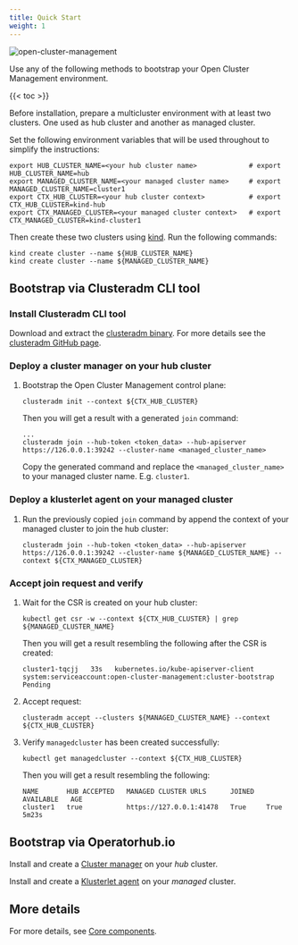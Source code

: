 ```yaml
---
title: Quick Start
weight: 1
---
```


![open-cluster-management](/ocm-logo.png)

Use any of the following methods to bootstrap your Open Cluster Management environment.

<!-- spellchecker-disable -->

{{< toc >}}

Before installation, prepare a multicluster environment with at least two clusters. One used as hub cluster and another as managed cluster.

Set the following environment variables that will be used throughout to simplify the instructions:

```Shell
export HUB_CLUSTER_NAME=<your hub cluster name>             # export HUB_CLUSTER_NAME=hub
export MANAGED_CLUSTER_NAME=<your managed cluster name>     # export MANAGED_CLUSTER_NAME=cluster1
export CTX_HUB_CLUSTER=<your hub cluster context>           # export CTX_HUB_CLUSTER=kind-hub
export CTX_MANAGED_CLUSTER=<your managed cluster context>   # export CTX_MANAGED_CLUSTER=kind-cluster1
```

Then create these two clusters using [kind](https://kind.sigs.k8s.io). Run the following commands:

```Shell
kind create cluster --name ${HUB_CLUSTER_NAME}
kind create cluster --name ${MANAGED_CLUSTER_NAME}
```

## Bootstrap via Clusteradm CLI tool

### Install Clusteradm CLI tool

Download and extract the [clusteradm binary](https://github.com/open-cluster-management-io/clusteradm/releases/latest). For more details see the [clusteradm GitHub page](https://github.com/open-cluster-management-io/clusteradm/blob/main/README.md#quick-start).

### Deploy a cluster manager on your hub cluster

1. Bootstrap the Open Cluster Management control plane:

   ```Shell
   clusteradm init --context ${CTX_HUB_CLUSTER}
   ```

   Then you will get a result with a generated `join` command:

   ```Shell
   ...
   clusteradm join --hub-token <token_data> --hub-apiserver https://126.0.0.1:39242 --cluster-name <managed_cluster_name>
   ```

   Copy the generated command and replace the `<managed_cluster_name>` to your managed cluster name. E.g. `cluster1`.

### Deploy a klusterlet agent on your managed cluster

1. Run the previously copied `join` command by append the context of your managed cluster to join the hub cluster:

   ```Shell
   clusteradm join --hub-token <token_data> --hub-apiserver https://126.0.0.1:39242 --cluster-name ${MANAGED_CLUSTER_NAME} --context ${CTX_MANAGED_CLUSTER}
   ```

### Accept join request and verify

1. Wait for the CSR is created on your hub cluster:

   ```Shell
   kubectl get csr -w --context ${CTX_HUB_CLUSTER} | grep ${MANAGED_CLUSTER_NAME}
   ```

   Then you will get a result resembling the following after the CSR is created:

   ```Shell
   cluster1-tqcjj   33s   kubernetes.io/kube-apiserver-client   system:serviceaccount:open-cluster-management:cluster-bootstrap   Pending
   ```

2. Accept request:

   ```Shell
   clusteradm accept --clusters ${MANAGED_CLUSTER_NAME} --context ${CTX_HUB_CLUSTER}
   ```

3. Verify `managedcluster` has been created successfully:

   ```Shell
   kubectl get managedcluster --context ${CTX_HUB_CLUSTER}
   ```

   Then you will get a result resembling the following:

   ```Shell
   NAME       HUB ACCEPTED   MANAGED CLUSTER URLS      JOINED   AVAILABLE   AGE
   cluster1   true           https://127.0.0.1:41478   True     True        5m23s
   ```

## Bootstrap via Operatorhub.io

Install and create a [Cluster manager](https://operatorhub.io/operator/cluster-manager) on your _hub_ cluster.

Install and create a [Klusterlet agent](https://operatorhub.io/operator/klusterlet) on your _managed_ cluster.

## More details

For more details, see [Core components](/getting-started/core).
